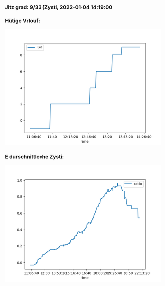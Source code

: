 ### Jitz grad: 9/33 (Zysti, 2022-01-04 14:19:00

### Hütige Vrlouf:
![Graph](Today.png)

### E durschnittleche Zysti:
![Graph](Zysti.png)